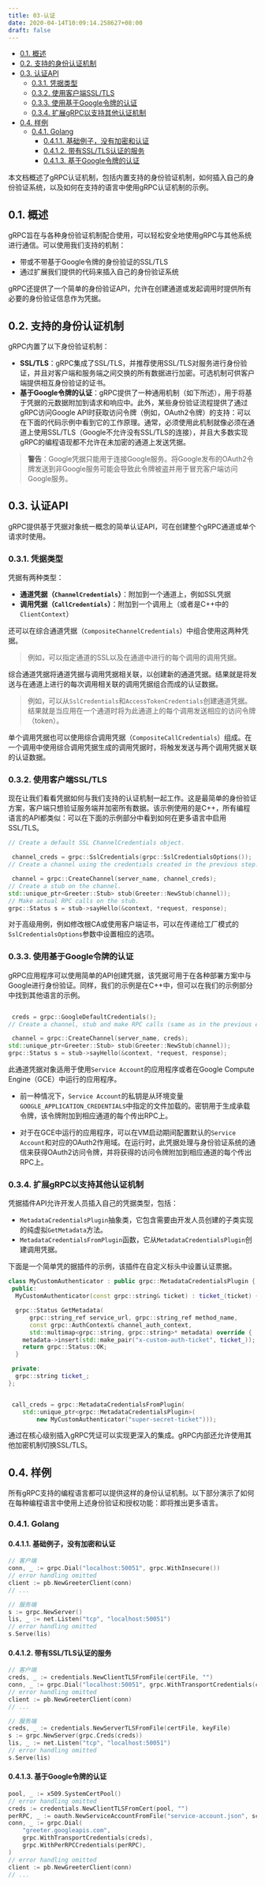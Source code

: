 ```yaml
---
title: 03-认证
date: 2020-04-14T10:09:14.258627+08:00
draft: false
---
```


- [0.1. 概述](#01-概述)
- [0.2. 支持的身份认证机制](#02-支持的身份认证机制)
- [0.3. 认证API](#03-认证api)
  - [0.3.1. 凭据类型](#031-凭据类型)
  - [0.3.2. 使用客户端SSL/TLS](#032-使用客户端ssltls)
  - [0.3.3. 使用基于Google令牌的认证](#033-使用基于google令牌的认证)
  - [0.3.4. 扩展gRPC以支持其他认证机制](#034-扩展grpc以支持其他认证机制)
- [0.4. 样例](#04-样例)
  - [0.4.1. Golang](#041-golang)
    - [0.4.1.1. 基础例子，没有加密和认证](#0411-基础例子没有加密和认证)
    - [0.4.1.2. 带有SSL/TLS认证的服务](#0412-带有ssltls认证的服务)
    - [0.4.1.3. 基于Google令牌的认证](#0413-基于google令牌的认证)

本文档概述了gRPC认证机制，包括内置支持的身份验证机制，如何插入自己的身份验证系统，以及如何在支持的语言中使用gRPC认证机制的示例。

## 0.1. 概述

gRPC旨在与各种身份验证机制配合使用，可以轻松安全地使用gRPC与其他系统进行通信。可以使用我们支持的机制：

- 带或不带基于Google令牌的身份验证的SSL/TLS  
- 通过扩展我们提供的代码来插入自己的身份验证系统

gRPC还提供了一个简单的身份验证API，允许在创建通道或发起调用时提供所有必要的身份验证信息作为凭据。

## 0.2. 支持的身份认证机制

gRPC内置了以下身份验证机制：

- **SSL/TLS**：gRPC集成了SSL/TLS，并推荐使用SSL/TLS对服务进行身份验证，并且对客户端和服务端之间交换的所有数据进行加密。可选机制可供客户端提供相互身份验证的证书。
- **基于Google令牌的认证**：gRPC提供了一种通用机制（如下所述），用于将基于凭据的元数据附加到请求和响应中。此外，某些身份验证流程提供了通过gRPC访问Google API时获取访问令牌（例如，OAuth2令牌）的支持：可以在下面的代码示例中看到它的工作原理。通常，必须使用此机制就像必须在通道上使用SSL/TLS（Google不允许没有SSL/TLS的连接），并且大多数实现gRPC的编程语现都不允许在未加密的通道上发送凭据。

> **警告**：Google凭据只能用于连接Google服务。将Google发布的OAuth2令牌发送到非Google服务可能会导致此令牌被盗并用于冒充客户端访问Google服务。

## 0.3. 认证API

gRPC提供基于凭据对象统一概念的简单认证API，可在创建整个gRPC通道或单个请求时使用。

### 0.3.1. 凭据类型

凭据有两种类型：

- **通道凭据（`ChannelCredentials`）**：附加到一个通道上，例如SSL凭据
- **调用凭据（`CallCredentials`）**：附加到一个调用上（或者是C++中的`ClientContext`）

还可以在综合通道凭据（`CompositeChannelCredentials`）中组合使用这两种凭据。

> 例如，可以指定通道的SSL以及在通道中进行的每个调用的调用凭据。

综合通道凭据将通道凭据与调用凭据相关联，以创建新的通道凭据。结果就是将发送与在通道上进行的每次调用相关联的调用凭据组合而成的认证数据。

> 例如，可以从`SslCredentials`和`AccessTokenCredentials`创建通道凭据。结果就是当应用在一个通道时将为此通道上的每个调用发送相应的访问令牌（token）。

单个调用凭据也可以使用综合调用凭据（`CompositeCallCredentials`）组成。在一个调用中使用综合调用凭据生成的调用凭据时，将触发发送与两个调用凭据关联的认证数据。

### 0.3.2. 使用客户端SSL/TLS

现在让我们看看凭据如何与我们支持的认证机制一起工作。这是最简单的身份验证方案，客户端只想验证服务端并加密所有数据。该示例使用的是C++，所有编程语言的API都类似：可以在下面的示例部分中看到如何在更多语言中启用SSL/TLS。

```c++
// Create a default SSL ChannelCredentials object.

 channel_creds = grpc::SslCredentials(grpc::SslCredentialsOptions());
// Create a channel using the credentials created in the previous step.

 channel = grpc::CreateChannel(server_name, channel_creds);
// Create a stub on the channel.
std::unique_ptr<Greeter::Stub> stub(Greeter::NewStub(channel));
// Make actual RPC calls on the stub.
grpc::Status s = stub->sayHello(&context, *request, response);
```

对于高级用例，例如修改根CA或使用客户端证书，可以在传递给工厂模式的`SslCredentialsOptions`参数中设置相应的选项。

### 0.3.3. 使用基于Google令牌的认证

gRPC应用程序可以使用简单的API创建凭据，该凭据可用于在各种部署方案中与Google进行身份验证。同样，我们的示例是在C++中，但可以在我们的示例部分中找到其他语言的示例。

```c++

 creds = grpc::GoogleDefaultCredentials();
// Create a channel, stub and make RPC calls (same as in the previous example)

 channel = grpc::CreateChannel(server_name, creds);
std::unique_ptr<Greeter::Stub> stub(Greeter::NewStub(channel));
grpc::Status s = stub->sayHello(&context, *request, response);
```

此通道凭据对象适用于使用`Service Account`的应用程序或者在Google Compute Engine（GCE）中运行的应用程序。

- 前一种情况下，`Service Account`的私钥是从环境变量`GOOGLE_APPLICATION_CREDENTIALS`中指定的文件加载的。密钥用于生成承载令牌，该令牌附加到相应通道的每个传出RPC上。

- 对于在GCE中运行的应用程序，可以在VM启动期间配置默认的`Service Account`和对应的OAuth2作用域。在运行时，此凭据处理与身份验证系统的通信来获得OAuth2访问令牌，并将获得的访问令牌附加到相应通道的每个传出RPC上。

### 0.3.4. 扩展gRPC以支持其他认证机制

凭据插件API允许开发人员插入自己的凭据类型，包括：

- `MetadataCredentialsPlugin`抽象类，它包含需要由开发人员创建的子类实现的纯虚拟`GetMetadata`方法。
- `MetadataCredentialsFromPlugin`函数，它从`MetadataCredentialsPlugin`创建调用凭据。
  
下面是一个简单凭的据插件的示例，该插件在自定义标头中设置认证票据。

```c++
class MyCustomAuthenticator : public grpc::MetadataCredentialsPlugin {
 public:
  MyCustomAuthenticator(const grpc::string& ticket) : ticket_(ticket) {}

  grpc::Status GetMetadata(
      grpc::string_ref service_url, grpc::string_ref method_name,
      const grpc::AuthContext& channel_auth_context,
      std::multimap<grpc::string, grpc::string>* metadata) override {
    metadata->insert(std::make_pair("x-custom-auth-ticket", ticket_));
    return grpc::Status::OK;
  }

 private:
  grpc::string ticket_;
};


 call_creds = grpc::MetadataCredentialsFromPlugin(
    std::unique_ptr<grpc::MetadataCredentialsPlugin>(
        new MyCustomAuthenticator("super-secret-ticket")));
```

通过在核心级别插入gRPC凭证可以实现更深入的集成。gRPC内部还允许使用其他加密机制切换SSL/TLS。

## 0.4. 样例

所有gRPC支持的编程语言都可以提供这样的身份认证机制。以下部分演示了如何在每种编程语言中使用上述身份验证和授权功能：即将推出更多语言。

### 0.4.1. Golang

#### 0.4.1.1. 基础例子，没有加密和认证

```go
// 客户端
conn, _ := grpc.Dial("localhost:50051", grpc.WithInsecure())
// error handling omitted
client := pb.NewGreeterClient(conn)
// ...

// 服务端
s := grpc.NewServer()
lis, _ := net.Listen("tcp", "localhost:50051")
// error handling omitted
s.Serve(lis)
```

#### 0.4.1.2. 带有SSL/TLS认证的服务

```go
// 客户端
creds, _ := credentials.NewClientTLSFromFile(certFile, "")
conn, _ := grpc.Dial("localhost:50051", grpc.WithTransportCredentials(creds))
// error handling omitted
client := pb.NewGreeterClient(conn)
// ...

// 服务端
creds, _ := credentials.NewServerTLSFromFile(certFile, keyFile)
s := grpc.NewServer(grpc.Creds(creds))
lis, _ := net.Listen("tcp", "localhost:50051")
// error handling omitted
s.Serve(lis)
```

#### 0.4.1.3. 基于Google令牌的认证

```go
pool, _ := x509.SystemCertPool()
// error handling omitted
creds := credentials.NewClientTLSFromCert(pool, "")
perRPC, _ := oauth.NewServiceAccountFromFile("service-account.json", scope)
conn, _ := grpc.Dial(
    "greeter.googleapis.com",
    grpc.WithTransportCredentials(creds),
    grpc.WithPerRPCCredentials(perRPC),
)
// error handling omitted
client := pb.NewGreeterClient(conn)
// ...
```
